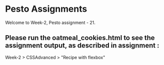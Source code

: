 # Pesto Assignments
Welcome to Week-2, Pesto assignment - 21.

## Please run the oatmeal_cookies.html to see the assignment output, as described in assignment :
Week-2 > CSSAdvanced > "Recipe with flexbox"